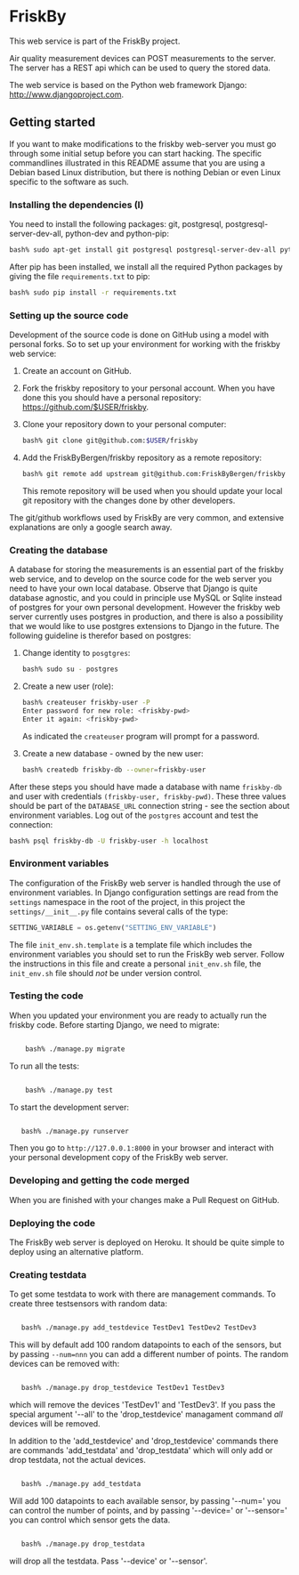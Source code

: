 # FriskBy

This web service is part of the FriskBy project.

Air quality measurement devices can POST measurements to the
server. The server has a REST api which can be used to query the
stored data.

The web service is based on the Python web framework Django:
http://www.djangoproject.com. 


## Getting started

If you want to make modifications to the friskby web-server you must
go through some initial setup before you can start hacking. The
specific commandlines illustrated in this README assume that you are
using a Debian based Linux distribution, but there is nothing Debian
or even Linux specific to the software as such.


### Installing the dependencies (I)

You need to install the following packages: git, postgresql,
postgresql-server-dev-all, python-dev and python-pip:

```bash
bash% sudo apt-get install git postgresql postgresql-server-dev-all python-pip python-dev
```

After pip has been installed, we install all the required Python packages by
giving the file `requirements.txt` to pip:

```bash
bash% sudo pip install -r requirements.txt
```

### Setting up the source code

Development of the source code is done on GitHub using a model with
personal forks. So to set up your environment for working with the friskby web service:

1. Create an account on GitHub.

2. Fork the friskby repository to your personal account. When you have
   done this you should have a personal repository:
   https://github.com/$USER/friskby.

3. Clone your repository down to your personal computer:

   ```bash
   bash% git clone git@github.com:$USER/friskby
   ```

4. Add the FriskByBergen/friskby repository as a remote repository:

   ```bash
   bash% git remote add upstream git@github.com:FriskByBergen/friskby
   ``` 

   This remote repository will be used when you should update your
   local git repository with the changes done by other developers.

The git/github workflows used by FriskBy are very common, and
extensive explanations are only a google search away.


### Creating the database

A database for storing the measurements is an essential part of the
friskby web service, and to develop on the source code for the web
server you need to have your own local database. Observe that Django
is quite database agnostic, and you could in principle use MySQL or
Sqlite instead of postgres for your own personal development. However
the friskby web server currently uses postgres in production, and
there is also a possibility that we would like to use postgres
extensions to Django in the future. The following guideline is
therefor based on postgres:

1. Change identity to `posgtgres`:

   ```bash
   bash% sudo su - postgres
   ```

2. Create a new user (role):

   ```bash
   bash% createuser friskby-user -P
   Enter password for new role: <friskby-pwd>
   Enter it again: <friskby-pwd>
   ```

   As indicated the `createuser` program will prompt for a password.

3. Create a new database - owned by the new user:

   ```bash
   bash% createdb friskby-db --owner=friskby-user
   ```

After these steps you should have made a database with name
`friskby-db` and user with credentials `(friskby-user,
friskby-pwd)`. These three values should be part of the `DATABASE_URL`
connection string - see the section about environment variables. Log
out of the `postgres` account and test the connection:

```bash
bash% psql friskby-db -U friskby-user -h localhost
```


### Environment variables

The configuration of the FriskBy web server is handled through the use
of environment variables. In Django configuration settings are read
from the `settings` namespace in the root of the project, in this
project the `settings/__init__.py` file contains several calls of the
type:

```python
SETTING_VARIABLE = os.getenv("SETTING_ENV_VARIABLE")
```

The file `init_env.sh.template` is a template file which includes the
environment variables you should set to run the FriskBy web
server. Follow the instructions in this file and create a personal
`init_env.sh` file, the `init_env.sh` file should *not* be under
version control.



### Testing the code

When you updated your environment you are ready to actually run the
friskby code.  Before starting Django, we need to migrate:

```bash

    bash% ./manage.py migrate

```


To run all the tests:

```bash

    bash% ./manage.py test

```

To start the development server:

```bash

   bash% ./manage.py runserver
```

Then you go to `http://127.0.0.1:8000` in your browser and interact
with your personal development copy of the FriskBy web server. 


### Developing and getting the code merged

When you are finished with your changes make a Pull Request on GitHub.


### Deploying the code

The FriskBy web server is deployed on Heroku. It should be quite
simple to deploy using an alternative platform.


### Creating testdata

To get some testdata to work with there are management commands. To
create three testsensors with random data:

```bash

   bash% ./manage.py add_testdevice TestDev1 TestDev2 TestDev3
```

This will by default add 100 random datapoints to each of the sensors,
but by passing `--num=nnn` you can add a different number of
points. The random devices can be removed with:

```bash

   bash% ./manage.py drop_testdevice TestDev1 TestDev3
```

which will remove the devices 'TestDev1' and 'TestDev3'. If you pass
the special argument '--all' to the 'drop_testdevice' managament
command *all* devices will be removed. 

In addition to the 'add_testdevice' and 'drop_testdevice' commands
there are commands 'add_testdata' and 'drop_testdata' which will only
add or drop testdata, not the actual devices.

```bash

   bash% ./manage.py add_testdata
```

Will add 100 datapoints to each available sensor, by passing '--num='
you can control the number of points, and by passing '--device=' or
'--sensor=' you can control which sensor gets the data.


```bash

   bash% ./manage.py drop_testdata
```

will drop all the testdata. Pass '--device' or '--sensor'.
